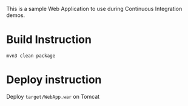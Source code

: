 This is a sample Web Application to use during Continuous Integration demos.

#  Build Instruction


```
mvn3 clean package
```

#  Deploy instruction

Deploy ```target/WebApp.war``` on Tomcat
 
